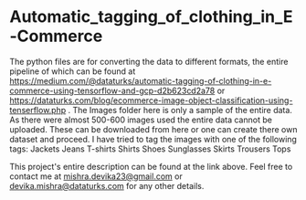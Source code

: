 # Automatic_tagging_of_clothing_in_E-Commerce
The python files are for converting the data to different formats, the entire pipeline of which can be found at https://medium.com/@dataturks/automatic-tagging-of-clothing-in-e-commerce-using-tensorflow-and-gcp-d2b623cd2a78 or https://dataturks.com/blog/ecommerce-image-object-classification-using-tenserflow.php . 
The Images folder here is only a sample of the entire data. As there were almost 500-600 images used the entire data cannot be uploaded. 
These can be downloaded from here or one can create there own dataset and proceed. I have tried to tag the images with one of the following tags: 
Jackets
Jeans
T-shirts
Shirts
Shoes
Sunglasses
Skirts
Trousers
Tops

This project's entire description can be found at the link above. Feel free to contact me at mishra.devika23@gmail.com or devika.mishra@dataturks.com for any other details. 
